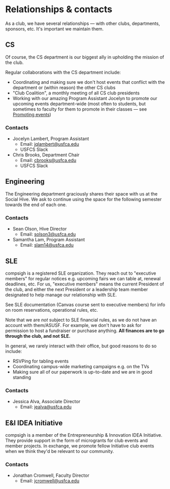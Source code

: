 # Relationships & contacts

As a club, we have several relationships — with other clubs, departments, sponsors, etc. It's important we maintain them.

## CS

Of course, the CS department is our biggest ally in upholding the mission of the club.

Regular collaborations with the CS department include:

- Coordinating and making sure we don't host events that conflict with the department or (within reason) the other CS clubs
- "Club Coalition", a monthly meeting of all CS club presidents
- Working with our amazing Program Assistant Jocelyn to promote our upcoming events department-wide (most often to students, but sometimes to faculty for them to promote in their classes — see [Promoting events](04%20Events.md#Promoting%20events))

### Contacts

- Jocelyn Lambert, Program Assistant
  - Email: jqlambert@usfca.edu
  - USFCS Slack
- Chris Brooks, Department Chair
  - Email: cbrooks@usfca.edu
  - USFCS Slack

## Engineering

The Engineering department graciously shares their space with us at the Social Hive. We ask to continue using the space for the following semester towards the end of each one.

### Contacts

- Sean Olson, Hive Director
  - Email: solson3@usfca.edu
- Samantha Lam, Program Assistant
  - Email: slam14@usfca.edu

## SLE

compsigh is a registered SLE organization. They reach out to "executive members" for regular notices e.g. upcoming fairs we can table at, renewal deadlines, etc. For us, "executive members" means the current President of the club, and either the next President or a leadership team member designated to help manage our relationship with SLE.

See SLE documentation (Canvas course sent to executive members) for info on room reservations, operational rules, etc.

Note that we are _not_ subject to SLE financial rules, as we do not have an account with them/ASUSF. For example, we don't have to ask for permission to host a fundraiser or purchase anything. **All finances are to go through the club, and not SLE.**

In general, we rarely interact with their office, but good reasons to do so include:

- RSVPing for tabling events
- Coordinating campus-wide marketing campaigns e.g. on the TVs
- Making sure all of our paperwork is up-to-date and we are in good standing

### Contacts

- Jessica Alva, Associate Director
  - Email: jealva@usfca.edu

## E&I IDEA Initiative

compsigh is a member of the Entrepreneurship & Innovation IDEA Initiative. They provide support in the form of microgrants for club events and member projects. In exchange, we promote fellow Initiative club events when we think they'd be relevant to our community.

### Contacts

- Jonathan Cromwell, Faculty Director
  - Email: jcromwell@usfca.edu

